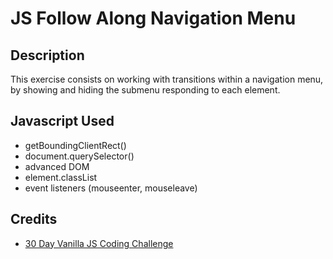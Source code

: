 # JS Follow Along Navigation Menu

## Description

This exercise consists on working with transitions within a navigation menu, by showing and hiding the submenu responding to each element.

## Javascript Used

* getBoundingClientRect()
* document.querySelector()
* advanced DOM
* element.classList
* event listeners (mouseenter, mouseleave)

## Credits

* [30 Day Vanilla JS Coding Challenge](https://javascript30.com/)

